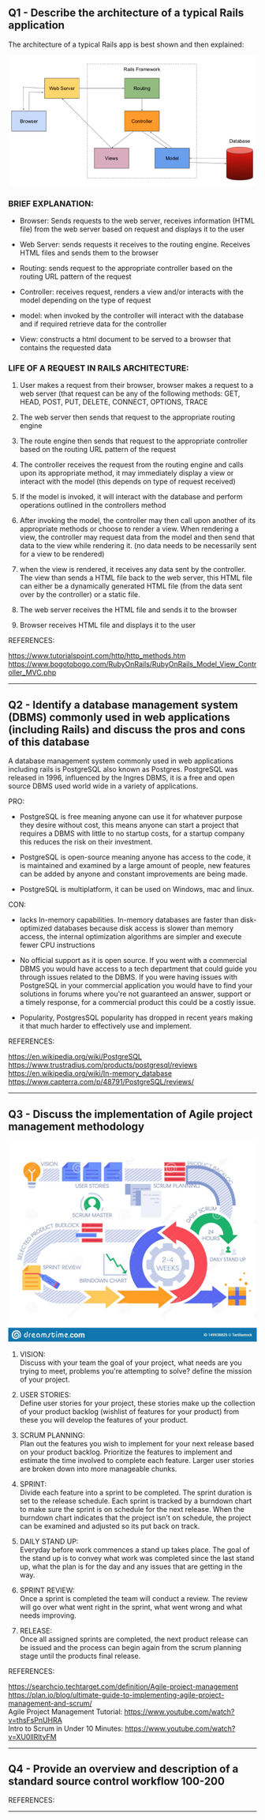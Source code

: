 ## Q1 - Describe the architecture of a typical Rails application

The architecture of a typical Rails app is best shown and then explained:

![alt text](./docs/rails_architecture.png)

### BRIEF EXPLANATION:

* Browser: Sends requests to the web server, receives information (HTML file) from the web server based on request and displays it to the user 

* Web Server: sends requests it receives to the routing engine. Receives HTML files and sends them to the browser

* Routing: sends request to the appropriate controller based on the routing URL pattern of the request  

* Controller: receives request, renders a view and/or interacts with the model depending on the type of request  

* model: when invoked by the controller will interact with the database and if required retrieve data for the controller  

* View: constructs a html document to be served to a browser that contains the requested data  

### LIFE OF A REQUEST IN RAILS ARCHITECTURE:

1. User makes a request from their browser, browser makes a request to a web server (that request can be any of the following methods: GET, HEAD, POST, PUT, DELETE, CONNECT, OPTIONS, TRACE

2. The web server then sends that request to the appropriate routing engine

3. The route engine then sends that request to the appropriate controller based on the routing URL pattern of the request  

4. The controller receives the request from the routing engine and calls upon its appropriate method, it may immediately display a view or interact with the model (this depends on type of request received)

5. If the model is invoked, it will interact with the database and perform operations outlined in the controllers method

6. After invoking the model, the controller may then call upon another of its appropriate methods or choose to render a view. When rendering a view, the controller may request data from the model and then send that data to the view while rendering it. (no data needs to be necessarily sent for a view to be rendered)

7. when the view is rendered, it receives any data sent by the controller. The view than sends a HTML file back to the web server, this HTML file can either be a dynamically generated HTML file (from the data sent over by the controller) or a static file.

8. The web server receives the HTML file and sends it to the browser 

9. Browser receives HTML file and displays it to the user 

REFERENCES:

https://www.tutorialspoint.com/http/http_methods.htm
https://www.bogotobogo.com/RubyOnRails/RubyOnRails_Model_View_Controller_MVC.php

---

## Q2 - Identify a database management system (DBMS) commonly used in web applications (including Rails) and discuss the pros and cons of this database

A database management system commonly used in web applications including rails is PostgreSQL also known as Postgres. PostgreSQL was released in 1996, influenced by the Ingres DBMS, it is a free and open source DBMS used world wide in a variety of applications.

PRO:

* PostgreSQL is free meaning anyone can use it for whatever purpose they desire without cost, this means anyone can start a project that requires a DBMS with little to no startup costs, for a startup company this reduces the risk on their investment.

* PostgreSQL is open-source meaning anyone has access to the code, it is maintained and examined by a large amount of people, new features can be added by anyone and constant improvements are being made.

* PostgreSQL is multiplatform, it can be used on Windows, mac and linux.

CON:

* lacks In-memory capabilities. In-memory databases are faster than disk-optimized databases because disk access is slower than memory access, the internal optimization algorithms are simpler and execute fewer CPU instructions

* No official support as it is open source. If you went with a commercial DBMS you would have access to a tech department that could guide you through issues related to the DBMS. If you were having issues with PostgreSQL in your commercial application you would have to find your solutions in forums where you're not guaranteed an answer, support or a timely response, for a commercial product this could be a costly issue.

* Popularity, PostgresSQL popularity has dropped in recent years making it that much harder to effectively use and implement. 

REFERENCES:

https://en.wikipedia.org/wiki/PostgreSQL  
https://www.trustradius.com/products/postgresql/reviews  
https://en.wikipedia.org/wiki/In-memory_database
https://www.capterra.com/p/48791/PostgreSQL/reviews/

---

## Q3 - Discuss the implementation of Agile project management methodology

![alt text](./docs/scrum-agile-diagram.jpg)

1. VISION:  
Discuss with your team the goal of your project, what needs are you trying to meet, problems you're attempting to solve? define the mission of your project. 

2. USER STORIES:  
Define user stories for your project, these stories make up the collection of your product backlog (wishlist of features for your product) from these you will develop the features of your product.

3. SCRUM PLANNING:  
Plan out the features you wish to implement for your next release based on your product backlog. Prioritize the features to implement and estimate the time involved to complete each feature. Larger user stories are broken down into more manageable chunks.

4. SPRINT:  
Divide each feature into a sprint to be completed. The sprint duration is set to the release schedule. Each sprint is tracked by a burndown chart to make sure the sprint is on schedule for the next release. When the burndown chart indicates that the project isn't on schedule, the project can be examined and adjusted so its put back on track.

5. DAILY STAND UP:  
Everyday before work commences a stand up takes place. The goal of the stand up is to convey what work was completed since the last stand up, what the plan is for the day and any issues that are getting in the way.

6. SPRINT REVIEW:  
Once a sprint is completed the team will conduct a review. The review will go over what went right in the sprint, what went wrong and what needs improving.

7. RELEASE:  
Once all assigned sprints are completed, the next product release can be issued and the process can begin again from the scrum planning stage until the products final release.

REFERENCES:

https://searchcio.techtarget.com/definition/Agile-project-management
https://plan.io/blog/ultimate-guide-to-implementing-agile-project-management-and-scrum/  
Agile Project Management Tutorial: https://www.youtube.com/watch?v=thsFsPnUHRA  
Intro to Scrum in Under 10 Minutes: https://www.youtube.com/watch?v=XU0llRltyFM

---

## Q4 - Provide an overview and description of a standard source control workflow 100-200



REFERENCES:

---



